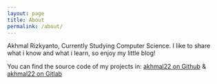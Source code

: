 ```yaml
---
layout: page
title: About
permalink: /about/
---
```


Akhmal Rizkyanto, Currently Studying Computer Science. I like to share what i know and what i learn, so enjoy my little blog!

You can find the source code of my projects in:
[akhmal22 on Github][akhmal-github] & 
[akhmal22 on Gitlab][akhmal-gitlab]


[akhmal-github]: https://github.com/akhmal22
[akhmal-gitlab]: https://gitlab.com/akhmal22